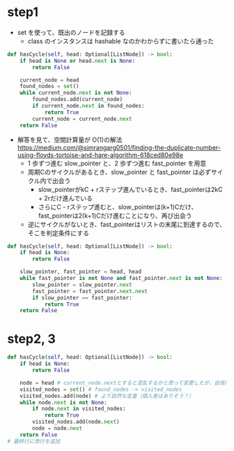# step1

- set を使って、既出のノードを記録する
  - class のインスタンスは hashable なのかわからずに書いたら通った

```python
def hasCycle(self, head: Optional[ListNode]) -> bool:
    if head is None or head.next is None:
        return False

    current_node = head
    found_nodes = set()
    while current_node.next is not None:
        found_nodes.add(current_node)
        if current_node.next in found_nodes:
            return True
        current_node = current_node.next
    return False
```

- 解答を見て、空間計算量が O(1)の解法 https://medium.com/@simrangarg0501/finding-the-duplicate-number-using-floyds-tortoise-and-hare-algorithm-618ced80e98e
  - 1 歩ずつ進む slow_pointer と、2 歩ずつ進む fast_pointer を用意
  - 周期Cのサイクルがあるとき、slow_pointer と fast_pointer は必ずサイクル内で出会う
    - slow_pointerがkC + rステップ進んでいるとき、fast_pointerは2kC + 2rだけ進んでいる
    - さらにC - rステップ進むと、slow_pointerは(k+1)Cだけ、fast_pointerは2(k+1)Cだけ進むことになり、再び出会う
  - 逆にサイクルがないとき、fast_pointerはリストの末尾に到達するので、そこを判定条件にする

```python
def hasCycle(self, head: Optional[ListNode]) -> bool:
    if head is None:
        return False

    slow_pointer, fast_pointer = head, head
    while fast_pointer is not None and fast_pointer.next is not None:
        slow_pointer = slow_pointer.next
        fast_pointer = fast_pointer.next.next
        if slow_pointer == fast_pointer:
            return True
    return False
```

# step2, 3

```python
def hasCycle(self, head: Optional[ListNode]) -> bool:
    if head is None:
        return False

    node = head # current_node.nextとすると混乱するかと思って変更したが、自信はない
    visited_nodes = set() # found_nodes -> visited_nodes
    visited_nodes.add(node) # より自然な走査（個人差はありそう？）
    while node.next is not None:
        if node.next in visited_nodes:
            return True
        visited_nodes.add(node.next)
        node = node.next
    return False
# 最終行に改行を追加
```
